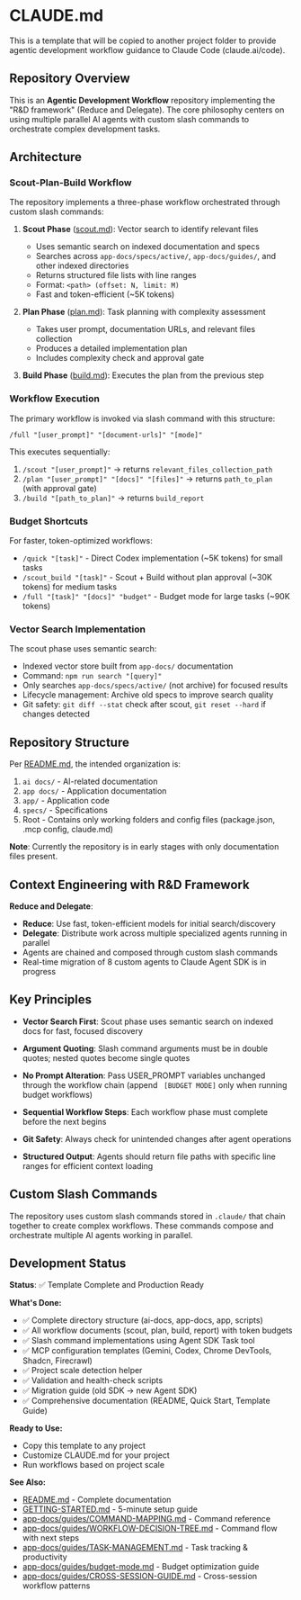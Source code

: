 # CLAUDE.md

This is a template that will be copied to another project folder to provide agentic development workflow guidance to Claude Code (claude.ai/code).

## Repository Overview

This is an **Agentic Development Workflow** repository implementing the "R&D framework" (Reduce and Delegate). The core philosophy centers on using multiple parallel AI agents with custom slash commands to orchestrate complex development tasks.

## Architecture

### Scout-Plan-Build Workflow

The repository implements a three-phase workflow orchestrated through custom slash commands:

1. **Scout Phase** ([scout.md](scout.md)): Vector search to identify relevant files
   - Uses semantic search on indexed documentation and specs
   - Searches across `app-docs/specs/active/`, `app-docs/guides/`, and other indexed directories
   - Returns structured file lists with line ranges
   - Format: `<path> (offset: N, limit: M)`
   - Fast and token-efficient (~5K tokens)

2. **Plan Phase** ([plan.md](plan.md)): Task planning with complexity assessment
   - Takes user prompt, documentation URLs, and relevant files collection
   - Produces a detailed implementation plan
   - Includes complexity check and approval gate

3. **Build Phase** ([build.md](build.md)): Executes the plan from the previous step

### Workflow Execution

The primary workflow is invoked via slash command with this structure:
```
/full "[user_prompt]" "[document-urls]" "[mode]"
```

This executes sequentially:
1. `/scout "[user_prompt]"` → returns `relevant_files_collection_path`
2. `/plan "[user_prompt]" "[docs]" "[files]"` → returns `path_to_plan` (with approval gate)
3. `/build "[path_to_plan]"` → returns `build_report`

### Budget Shortcuts

For faster, token-optimized workflows:
- `/quick "[task]"` - Direct Codex implementation (~5K tokens) for small tasks
- `/scout_build "[task]"` - Scout + Build without plan approval (~30K tokens) for medium tasks
- `/full "[task]" "[docs]" "budget"` - Budget mode for large tasks (~90K tokens)

### Vector Search Implementation

The scout phase uses semantic search:
- Indexed vector store built from `app-docs/` documentation
- Command: `npm run search "[query]"`
- Only searches `app-docs/specs/active/` (not archive) for focused results
- Lifecycle management: Archive old specs to improve search quality
- Git safety: `git diff --stat` check after scout, `git reset --hard` if changes detected

## Repository Structure

Per [README.md](README.md), the intended organization is:
1. `ai docs/` - AI-related documentation
2. `app docs/` - Application documentation
3. `app/` - Application code
4. `specs/` - Specifications
5. Root - Contains only working folders and config files (package.json, .mcp config, claude.md)

**Note**: Currently the repository is in early stages with only documentation files present.

## Context Engineering with R&D Framework

**Reduce and Delegate**:
- **Reduce**: Use fast, token-efficient models for initial search/discovery
- **Delegate**: Distribute work across multiple specialized agents running in parallel
- Agents are chained and composed through custom slash commands
- Real-time migration of 8 custom agents to Claude Agent SDK is in progress

## Key Principles

- **Vector Search First**: Scout phase uses semantic search on indexed docs for fast, focused discovery
- **Argument Quoting**: Slash command arguments must be in double quotes; nested quotes become single quotes
- **No Prompt Alteration**: Pass USER_PROMPT variables unchanged through the workflow chain (append ` [BUDGET MODE]` only when running budget workflows)
- **Sequential Workflow Steps**: Each workflow phase must complete before the next begins
- **Git Safety**: Always check for unintended changes after agent operations

- **Structured Output**: Agents should return file paths with specific line ranges for efficient context loading

## Custom Slash Commands

The repository uses custom slash commands stored in `.claude/` that chain together to create complex workflows. These commands compose and orchestrate multiple AI agents working in parallel.

## Development Status

**Status**: ✅ Template Complete and Production Ready

**What's Done:**
- ✅ Complete directory structure (ai-docs, app-docs, app, scripts)
- ✅ All workflow documents (scout, plan, build, report) with token budgets
- ✅ Slash command implementations using Agent SDK Task tool
- ✅ MCP configuration templates (Gemini, Codex, Chrome DevTools, Shadcn, Firecrawl)
- ✅ Project scale detection helper
- ✅ Validation and health-check scripts
- ✅ Migration guide (old SDK → new Agent SDK)
- ✅ Comprehensive documentation (README, Quick Start, Template Guide)

**Ready to Use:**
- Copy this template to any project
- Customize CLAUDE.md for your project
- Run workflows based on project scale

**See Also:**
- [README.md](README.md) - Complete documentation
- [GETTING-STARTED.md](GETTING-STARTED.md) - 5-minute setup guide
- [app-docs/guides/COMMAND-MAPPING.md](app-docs/guides/COMMAND-MAPPING.md) - Command reference
- [app-docs/guides/WORKFLOW-DECISION-TREE.md](app-docs/guides/WORKFLOW-DECISION-TREE.md) - Command flow with next steps
- [app-docs/guides/TASK-MANAGEMENT.md](app-docs/guides/TASK-MANAGEMENT.md) - Task tracking & productivity
- [app-docs/guides/budget-mode.md](app-docs/guides/budget-mode.md) - Budget optimization guide
- [app-docs/guides/CROSS-SESSION-GUIDE.md](app-docs/guides/CROSS-SESSION-GUIDE.md) - Cross-session workflow patterns
